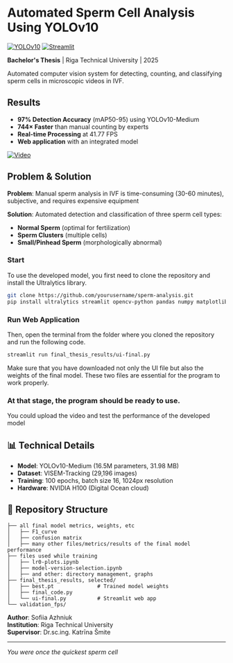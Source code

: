 # Automated Sperm Cell Analysis Using YOLOv10

[![YOLOv10](https://img.shields.io/badge/YOLOv10-Ultralytics-green.svg)](https://github.com/ultralytics/ultralytics)
[![Streamlit](https://img.shields.io/badge/Streamlit-Web_App-red.svg)](https://streamlit.io)

**Bachelor's Thesis** | Riga Technical University | 2025

Automated computer vision system for detecting, counting, and classifying sperm cells in microscopic videos in IVF.

## Results

- **97% Detection Accuracy** (mAP50-95) using YOLOv10-Medium
- **744× Faster** than manual counting by experts
- **Real-time Processing** at 41.77 FPS
- **Web application** with an integrated model

[![Video](https://img.youtube.com/vi/lV3IrCqE9bE/0.jpg)](https://www.youtube.com/watch?v=lV3IrCqE9bE)

## Problem & Solution

**Problem**: Manual sperm analysis in IVF is time-consuming (30-60 minutes), subjective, and requires expensive equipment 

**Solution**: Automated detection and classification of three sperm cell types:
- **Normal Sperm** (optimal for fertilization)
- **Sperm Clusters** (multiple cells)  
- **Small/Pinhead Sperm** (morphologically abnormal)


### Start
To use the developed model, you first need to clone the repository and install the Ultralytics library.
```bash
git clone https://github.com/yourusername/sperm-analysis.git
pip install ultralytics streamlit opencv-python pandas numpy matplotlib
```

### Run Web Application
Then, open the terminal from the folder where you cloned the repository and run the following code.
```bash
streamlit run final_thesis_results/ui-final.py
```
Make sure that you have downloaded not only the UI file but also the weights of the final model. These two files are essential for the program to work properly.

### At that stage, the program should be ready to use.
You could upload the video and test the performance of the developed model

## 📊 Technical Details

- **Model**: YOLOv10-Medium (16.5M parameters, 31.98 MB)
- **Dataset**: VISEM-Tracking (29,196 images)
- **Training**: 100 epochs, batch size 16, 1024px resolution
- **Hardware**: NVIDIA H100 (Digital Ocean cloud)


## 📁 Repository Structure

```
├── all final model metrics, weights, etc
│   ├── F1_curve
│   ├── confusion matrix
│   ├── many other files/metrics/results of the final model performance
├── files used while training
│   ├── lr0-plots.ipynb
│   ├── model-version-selection.ipynb
│   ├── and other: directory management, graphs
├── final_thesis_results, selected/
│   ├── best.pt              # Trained model weights
│   ├── final_code.py        
│   └── ui-final.py          # Streamlit web app    
└── validation_fps/   
```


**Author**: Sofiia Azhniuk  
**Institution**: Riga Technical University  
**Supervisor**: Dr.sc.ing. Katrīna Šmite

---

*You were once the quickest sperm cell*
